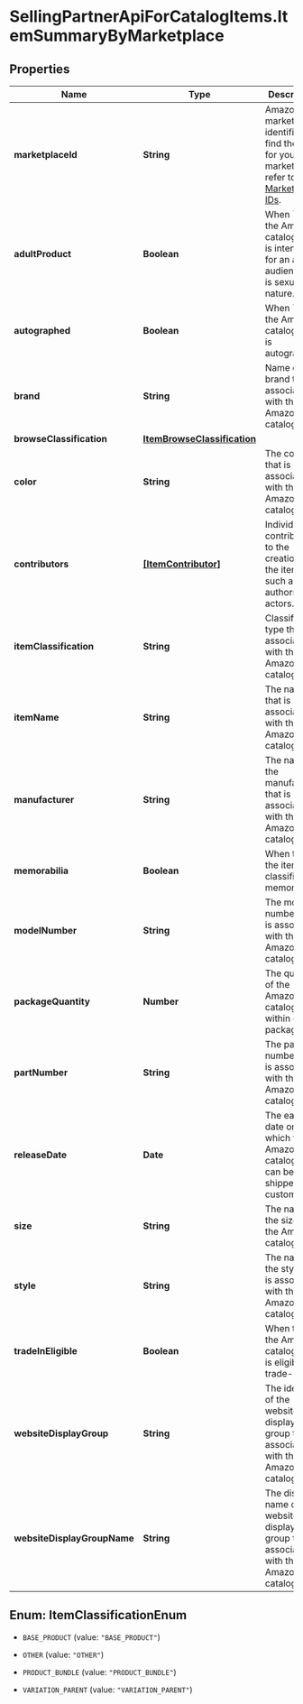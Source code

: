 # SellingPartnerApiForCatalogItems.ItemSummaryByMarketplace

## Properties

Name | Type | Description | Notes
------------ | ------------- | ------------- | -------------
**marketplaceId** | **String** | Amazon marketplace identifier. To find the ID for your marketplace, refer to [Marketplace IDs](https://developer-docs.amazon.com/sp-api/docs/marketplace-ids). | 
**adultProduct** | **Boolean** | When &#x60;true&#x60;, the Amazon catalog item is intended for an adult audience or is sexual in nature. | [optional] 
**autographed** | **Boolean** | When &#x60;true&#x60;, the Amazon catalog item is autographed. | [optional] 
**brand** | **String** | Name of the brand that is associated with the Amazon catalog item. | [optional] 
**browseClassification** | [**ItemBrowseClassification**](ItemBrowseClassification.md) |  | [optional] 
**color** | **String** | The color that is associated with the Amazon catalog item. | [optional] 
**contributors** | [**[ItemContributor]**](ItemContributor.md) | Individual contributors to the creation of the item, such as the authors or actors. | [optional] 
**itemClassification** | **String** | Classification type that is associated with the Amazon catalog item. | [optional] 
**itemName** | **String** | The name that is associated with the Amazon catalog item. | [optional] 
**manufacturer** | **String** | The name of the manufacturer that is associated with the Amazon catalog item. | [optional] 
**memorabilia** | **Boolean** | When true, the item is classified as memorabilia. | [optional] 
**modelNumber** | **String** | The model number that is associated with the Amazon catalog item. | [optional] 
**packageQuantity** | **Number** | The quantity of the Amazon catalog item within one package. | [optional] 
**partNumber** | **String** | The part number that is associated with the Amazon catalog item. | [optional] 
**releaseDate** | **Date** | The earliest date on which the Amazon catalog item can be shipped to customers. | [optional] 
**size** | **String** | The name of the size of the Amazon catalog item. | [optional] 
**style** | **String** | The name of the style that is associated with the Amazon catalog item. | [optional] 
**tradeInEligible** | **Boolean** | When true, the Amazon catalog item is eligible for trade-in. | [optional] 
**websiteDisplayGroup** | **String** | The identifier of the website display group that is associated with the Amazon catalog item. | [optional] 
**websiteDisplayGroupName** | **String** | The display name of the website display group that is associated with the Amazon catalog item. | [optional] 



## Enum: ItemClassificationEnum


* `BASE_PRODUCT` (value: `"BASE_PRODUCT"`)

* `OTHER` (value: `"OTHER"`)

* `PRODUCT_BUNDLE` (value: `"PRODUCT_BUNDLE"`)

* `VARIATION_PARENT` (value: `"VARIATION_PARENT"`)




